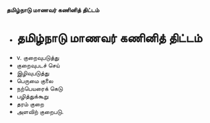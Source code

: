 **தமிழ்நாடு மாணவர் கணினித் திட்டம்**
- # தமிழ்நாடு மாணவர் கணினித் திட்டம்
- v. குறைவுபடுத்து
- குறைவுபடச் செய்
- இழிவுபடுத்து
- பெருமை குலை
- நற்பெயரைக் கெடு
- பழித்துக்கூறு
- தரம் குறை
- அளவிற் குறைபடு.

